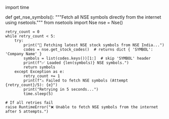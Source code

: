 import time

def get_nse_symbols():
    """Fetch all NSE symbols directly from the internet using nsetools."""
    from nsetools import Nse
    nse = Nse()

    retry_count = 0
    while retry_count < 5:
        try:
            print("🔄 Fetching latest NSE stock symbols from NSE India...")
            codes = nse.get_stock_codes()  # returns dict { 'SYMBOL': 'Company Name' }
            symbols = list(codes.keys())[1:]  # skip 'SYMBOL' header
            print(f"✅ Loaded {len(symbols)} NSE symbols.")
            return symbols
        except Exception as e:
            retry_count += 1
            print(f"⚠️ Failed to fetch NSE symbols (Attempt {retry_count}/5): {e}")
            print("Retrying in 5 seconds...")
            time.sleep(5)

    # If all retries fail
    raise RuntimeError("❌ Unable to fetch NSE symbols from the internet after 5 attempts.")
